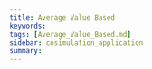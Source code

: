 ```yaml
---
title: Average Value Based
keywords: 
tags: [Average_Value_Based.md]
sidebar: cosimulation_application
summary: 
---
```

